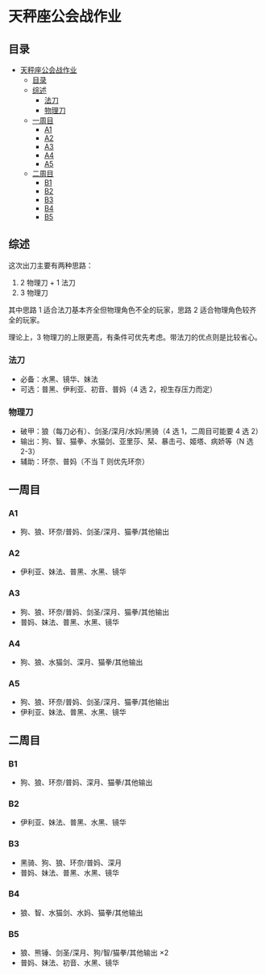 # 天秤座公会战作业

## 目录

- [天秤座公会战作业](#天秤座公会战作业)
  - [目录](#目录)
  - [综述](#综述)
    - [法刀](#法刀)
    - [物理刀](#物理刀)
  - [一周目](#一周目)
    - [A1](#a1)
    - [A2](#a2)
    - [A3](#a3)
    - [A4](#a4)
    - [A5](#a5)
  - [二周目](#二周目)
    - [B1](#b1)
    - [B2](#b2)
    - [B3](#b3)
    - [B4](#b4)
    - [B5](#b5)

## 综述

这次出刀主要有两种思路：

1. 2 物理刀 + 1 法刀
2. 3 物理刀

其中思路 1 适合法刀基本齐全但物理角色不全的玩家，思路 2 适合物理角色较齐全的玩家。

理论上，3 物理刀的上限更高，有条件可优先考虑。带法刀的优点则是比较省心。

### 法刀

- 必备：水黑、镜华、妹法
- 可选：普黑、伊利亚、初音、普妈（4 选 2，视生存压力而定）

### 物理刀

- 破甲：狼（每刀必有）、剑圣/深月/水妈/黑骑（4 选 1，二周目可能要 4 选 2）
- 输出：狗、智、猫拳、水猫剑、亚里莎、栞、暴击弓、姬塔、病娇等（N 选 2-3）
- 辅助：环奈、普妈（不当 T 则优先环奈）

## 一周目

### A1

- 狗、狼、环奈/普妈、剑圣/深月、猫拳/其他输出

### A2

- 伊利亚、妹法、普黑、水黑、镜华

### A3

- 狗、狼、环奈/普妈、剑圣/深月、猫拳/其他输出
- 普妈、妹法、普黑、水黑、镜华

### A4

- 狗、狼、水猫剑、深月、猫拳/其他输出

### A5

- 狗、狼、环奈/普妈、剑圣/深月、猫拳/其他输出
- 伊利亚、妹法、普黑、水黑、镜华

## 二周目

### B1

- 狗、狼、环奈/普妈、深月、猫拳/其他输出

### B2

- 伊利亚、妹法、普黑、水黑、镜华

### B3

- 黑骑、狗、狼、环奈/普妈、深月
- 普妈、妹法、普黑、水黑、镜华

### B4

- 狼、智、水猫剑、水妈、猫拳/其他输出

### B5

- 狼、熊锤、剑圣/深月、狗/智/猫拳/其他输出 ×2
- 普妈、妹法、初音、水黑、镜华
